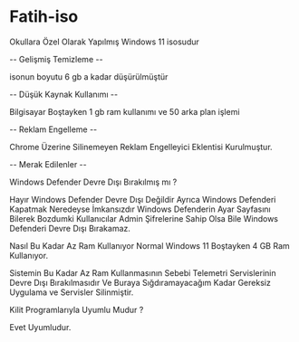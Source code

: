# Fatih-iso

Okullara Özel Olarak Yapılmış Windows 11 isosudur

-- Gelişmiş Temizleme --

isonun boyutu 6 gb a kadar düşürülmüştür

-- Düşük Kaynak Kullanımı --

Bilgisayar Boştayken 1 gb ram kullanımı ve 50 arka plan işlemi

-- Reklam Engelleme --

Chrome Üzerine Silinemeyen Reklam Engelleyici Eklentisi Kurulmuştur.

-- Merak Edilenler --

Windows Defender Devre Dışı Bırakılmış mı ?

Hayır Windows Defender Devre Dışı Değildir Ayrıca Windows Defenderi Kapatmak Neredeyse İmkansızdır Windows Defenderin Ayar Sayfasını Bilerek Bozdumki Kullanıcılar Admin Şifrelerine Sahip Olsa Bile Windows Defenderi Devre Dışı Bırakamaz.

Nasıl Bu Kadar Az Ram Kullanıyor Normal Windows 11 Boştayken 4 GB Ram Kullanıyor.

Sistemin Bu Kadar Az Ram Kullanmasının Sebebi Telemetri Servislerinin Devre Dışı Bırakılmasıdır Ve Buraya Sığdıramayacağım Kadar Gereksiz Uygulama ve Servisler Silinmiştir.

Kilit Programlarıyla Uyumlu Mudur ?

Evet Uyumludur.
